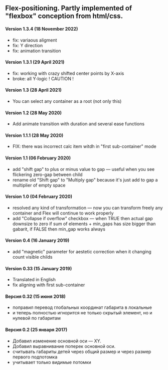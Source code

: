 ## Flex-positioning. Partly implemented of "flexbox" conception from html/css.

#### Version 1.3.4 (18 November 2022)
* fix: variaous aligment
* fix: Y direction
* fix: animation transition

#### Version 1.3.1 (29 April 2021)
* fix: working with crazy shifted center points by X-axis
* broke: all Y-logic ! CAUTION !

#### Version 1.3 (28 April 2021)
* You can select any container as a root (not only this)

#### Version 1.2 (28 May 2020)
* Add animate transition with duration and several ease functions 

#### Version 1.1.1 (28 May 2020)
* FIX: there was incorrect calc item witdh in "first sub-container" mode

#### Version 1.1 (06 February 2020)
* add "shift gap" to plus or minus value to gap — useful when you see flickering zero-gap between child
* rename old "Shift gap" to "Multiply gap" because it's just add to gap a multiplier of empty space

#### Version 1.0 (04 February 2020)
* resolved any kind of transformation — now you can transform freely any container and Flex will continue to work properly
* add "Collapse if overflow" checkbox — when TRUE then actual gap downsize to zero if sum of elements + min_gaps has size bigger than gabarit, if FALSE then min_gap works always

#### Version 0.4 (16 January 2019)
* add "magnetic" parameter for aestetic correction when it changing count visible childs

#### Version 0.33 (15 January 2019)
* Translated in English
* fix aligning with first sub-container

#### Версия 0.32 (15 июня 2018)
* поправил перевод глобальных координат габарита в локальные
* и теперь полностью игнорится не только скрытый элемент, но и нулевой по габаритам

#### Версия 0.2 (25 января 2017)
* Добавил изменение основной оси — XY.
* Добавил выравнивание поперек основной оси.
* считывать габариты детей через общий размер и через размер первого подпотомка
* учитывает только видимые потомки

